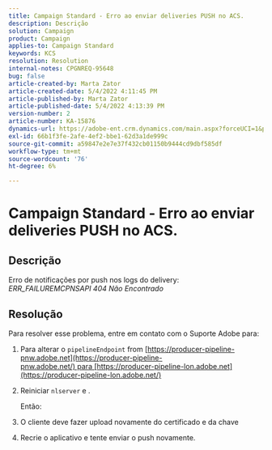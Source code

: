 ```yaml
---
title: Campaign Standard - Erro ao enviar deliveries PUSH no ACS.
description: Descrição
solution: Campaign
product: Campaign
applies-to: Campaign Standard
keywords: KCS
resolution: Resolution
internal-notes: CPGNREQ-95648
bug: false
article-created-by: Marta Zator
article-created-date: 5/4/2022 4:11:45 PM
article-published-by: Marta Zator
article-published-date: 5/4/2022 4:13:39 PM
version-number: 2
article-number: KA-15876
dynamics-url: https://adobe-ent.crm.dynamics.com/main.aspx?forceUCI=1&pagetype=entityrecord&etn=knowledgearticle&id=5d3f73df-c4cb-ec11-a7b5-6045bd00d4f5
exl-id: 66b1f3fe-2afe-4ef2-bbe1-62d3a1de999c
source-git-commit: a59847e2e7e37f432cb01150b9444cd9dbf585df
workflow-type: tm+mt
source-wordcount: '76'
ht-degree: 6%

---
```


# Campaign Standard - Erro ao enviar deliveries PUSH no ACS.

## Descrição

Erro de notificações por push nos logs do delivery: *ERR_FAILUREMCPNSAPI 404 Não Encontrado*

## Resolução

Para resolver esse problema, entre em contato com o Suporte Adobe para:

1. Para alterar o `pipelineEndpoint` from [https://producer-pipeline-pnw.adobe.net](https://producer-pipeline-pnw.adobe.net/) para [https://producer-pipeline-lon.adobe.net](https://producer-pipeline-lon.adobe.net/)

1. Reiniciar `nlserver` e .

   Então:

1. O cliente deve fazer upload novamente do certificado e da chave

1. Recrie o aplicativo e tente enviar o push novamente.

